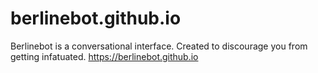 # berlinebot.github.io
Berlinebot is a conversational interface. Created to discourage you from getting infatuated. https://berlinebot.github.io
